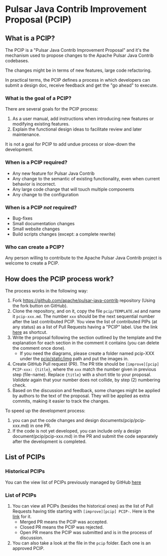 # Pulsar Java Contrib Improvement Proposal (PCIP)

## What is a PCIP?

The PCIP is a "Pulsar Java Contrib Improvement Proposal" and it's the mechanism used to propose changes to the Apache Pulsar Java Contrib codebases.

The changes might be in terms of new features, large code refactoring.

In practical terms, the PCIP defines a process in which developers can submit a design doc, receive feedback and get the "go ahead" to execute.


### What is the goal of a PCIP?

There are several goals for the PCIP process:

1. As a user manual, add instructions when introducing new features or modifying existing features. 
2. Explain the functional design ideas to facilitate review and later maintenance.

It is not a goal for PCIP to add undue process or slow-down the development.

### When is a PCIP required?

* Any new feature for Pulsar Java Contrib
* Any change to the semantic of existing functionality, even when current behavior is incorrect.
* Any large code change that will touch multiple components
* Any change to the configuration

### When is a PCIP *not* required?

* Bug-fixes
* Small documentation changes
* Small website changes
* Build scripts changes (except: a complete rewrite)

### Who can create a PCIP?

Any person willing to contribute to the Apache Pulsar Java Contrib project is welcome to create a PCIP.

## How does the PCIP process work?

The process works in the following way:

1. Fork https://github.com/apache/pulsar-java-contrib repository (Using the fork button on GitHub).
2. Clone the repository, and on it, copy the file `pcip/TEMPLATE.md` and name it `pcip-xxx.md`. The number `xxx` should be the next sequential number after the last contributed PCIP. You view the list of contributed PIPs (at any status) as a list of Pull Requests having a "PCIP" label. Use the link [here](https://github.com/apache/pulsar-java-contrib/pulls?q=is%3Apr+label%3APCIP+) as shortcut.
3. Write the proposal following the section outlined by the template and the explanation for each section in the comment it contains (you can delete the comment once done).
   * If you need the diagrams, please create a folder named pcip-XXX under the [pcip/static/img](https://github.com/apache/pulsar-java-contrib/tree/master/pcip/static/img) path and put the images in.
4. Create GitHub Pull request (PR). The PR title should be `[improve][pcip] PCIP-xxx: {title}`, where the `xxx` match the number given in previous step (file-name). Replace `{title}` with a short title to your proposal.
   *Validate* again that your number does not collide, by step (2) numbering check.
5. Based on the discussion and feedback, some changes might be applied by authors to the text of the proposal. They will be applied as extra commits, making it easier to track the changes.

To speed up the development process:
1. you can put the code changes and design documents(pcip/pcip-xxx.md) in one PR. 
2. If the code is not yet developed, you can include only a design document(pcip/pcip-xxx.md) in the PR and submit the code separately after the development is completed.

## List of PCIPs

### Historical PCIPs
You can the view list of PCIPs previously managed by GitHub [here](https://github.com/apache/pulsar-java-contrib/tree/master/pcip)

### List of PCIPs
1. You can view all PCIPs (besides the historical ones) as the list of Pull Requests having title starting with `[improve][pcip] PCIP-`. Here is the [link](https://github.com/apache/pulsar-java-contrib/pulls?q=is%3Apr+title%3A%22%5Bpcip%5D%5Bdesign%5D+PCIP-%22) for it.
    - Merged PR means the PCIP was accepted.
    - Closed PR means the PCIP was rejected.
    - Open PR means the PCIP was submitted and is in the process of discussion.
2. You can also take a look at the file in the `pcip` folder. Each one is an approved PCIP.